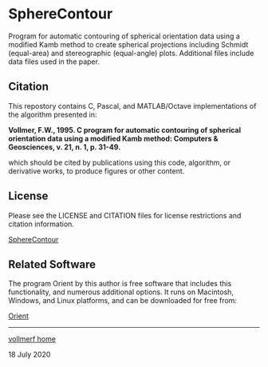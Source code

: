 # SphereContour
Program for automatic contouring of spherical orientation data using a modified Kamb method to create spherical projections including Schmidt (equal-area) and stereographic (equal-angle) plots. Additional files include data files used in the paper. 

## Citation
This repostory contains C, Pascal, and MATLAB/Octave implementations of the algorithm presented in:

__Vollmer, F.W., 1995. C program for automatic contouring of spherical 
orientation data using a modified Kamb method: Computers & Geosciences, 
v. 21, n. 1, p. 31-49.__

which should be cited by publications using this code, algorithm, or derivative 
works, to produce figures or other content. 

## License
Please see the LICENSE and CITATION files for license restrictions and citation 
information.

[SphereContour](https://github.com/vollmerf/spherecontour)

## Related Software
The program Orient by this author is free software that includes this functionality, and numerous additional options. It runs on Macintosh, 
Windows, and Linux platforms, and can be downloaded for free from: 

[Orient](https://vollmerf.github.io/orient/)

--- 

[vollmerf home](../)

18 July 2020
